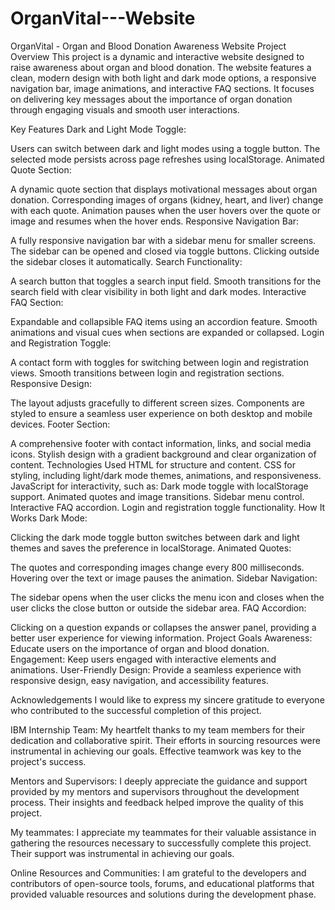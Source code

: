 # OrganVital---Website
OrganVital - Organ and Blood Donation Awareness Website Project Overview This project is a dynamic and interactive website designed to raise awareness about organ and blood donation. The website features a clean, modern design with both light and dark mode options, a responsive navigation bar, image animations, and interactive FAQ sections. It focuses on delivering key messages about the importance of organ donation through engaging visuals and smooth user interactions.

Key Features Dark and Light Mode Toggle:

Users can switch between dark and light modes using a toggle button. The selected mode persists across page refreshes using localStorage. Animated Quote Section:

A dynamic quote section that displays motivational messages about organ donation. Corresponding images of organs (kidney, heart, and liver) change with each quote. Animation pauses when the user hovers over the quote or image and resumes when the hover ends. Responsive Navigation Bar:

A fully responsive navigation bar with a sidebar menu for smaller screens. The sidebar can be opened and closed via toggle buttons. Clicking outside the sidebar closes it automatically. Search Functionality:

A search button that toggles a search input field. Smooth transitions for the search field with clear visibility in both light and dark modes. Interactive FAQ Section:

Expandable and collapsible FAQ items using an accordion feature. Smooth animations and visual cues when sections are expanded or collapsed. Login and Registration Toggle:

A contact form with toggles for switching between login and registration views. Smooth transitions between login and registration sections. Responsive Design:

The layout adjusts gracefully to different screen sizes. Components are styled to ensure a seamless user experience on both desktop and mobile devices. Footer Section:

A comprehensive footer with contact information, links, and social media icons. Stylish design with a gradient background and clear organization of content. Technologies Used HTML for structure and content. CSS for styling, including light/dark mode themes, animations, and responsiveness. JavaScript for interactivity, such as: Dark mode toggle with localStorage support. Animated quotes and image transitions. Sidebar menu control. Interactive FAQ accordion. Login and registration toggle functionality. How It Works Dark Mode:

Clicking the dark mode toggle button switches between dark and light themes and saves the preference in localStorage. Animated Quotes:

The quotes and corresponding images change every 800 milliseconds. Hovering over the text or image pauses the animation. Sidebar Navigation:

The sidebar opens when the user clicks the menu icon and closes when the user clicks the close button or outside the sidebar area. FAQ Accordion:

Clicking on a question expands or collapses the answer panel, providing a better user experience for viewing information. Project Goals Awareness: Educate users on the importance of organ and blood donation. Engagement: Keep users engaged with interactive elements and animations. User-Friendly Design: Provide a seamless experience with responsive design, easy navigation, and accessibility features.

Acknowledgements
I would like to express my sincere gratitude to everyone who contributed to the successful completion of this project.

IBM Internship Team: My heartfelt thanks to my team members for their dedication and collaborative spirit. Their efforts in sourcing resources were instrumental in achieving our goals. Effective teamwork was key to the project's success.

Mentors and Supervisors: I deeply appreciate the guidance and support provided by my mentors and supervisors throughout the development process. Their insights and feedback helped improve the quality of this project.

My teammates: I appreciate my teammates for their valuable assistance in gathering the resources necessary to successfully complete this project. Their support was instrumental in achieving our goals.

Online Resources and Communities: I am grateful to the developers and contributors of open-source tools, forums, and educational platforms that provided valuable resources and solutions during the development phase.
